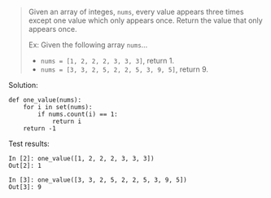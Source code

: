 > Given an array of integes, `nums`, every value appears three times except one value which only appears once. Return the value that only appears once.
>
> Ex: Given the following array `nums`...
> - `nums = [1, 2, 2, 2, 3, 3, 3]`, return 1.
> - `nums = [3, 3, 2, 5, 2, 2, 5, 3, 9, 5]`, return 9.

Solution:
```
def one_value(nums):
    for i in set(nums):
        if nums.count(i) == 1:
            return i
    return -1
```

Test results:
```
In [2]: one_value([1, 2, 2, 2, 3, 3, 3])
Out[2]: 1

In [3]: one_value([3, 3, 2, 5, 2, 2, 5, 3, 9, 5])
Out[3]: 9
```